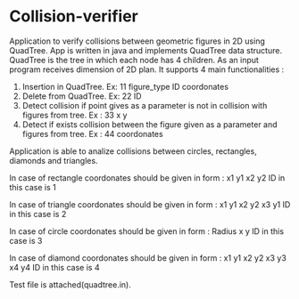 # Collision-verifier
Application to verify collisions between geometric figures in 2D using QuadTree. 
App is written in java and implements QuadTree data structure. QuadTree is the tree in which each node has 4 children. As an input program receives dimension of 2D plan. 
It supports 4 main functionalities :
1) Insertion in QuadTree. Ex: 11 figure_type ID coordonates
2) Delete from QuadTree. Ex: 22 ID
3) Detect collision if point gives as a parameter is not in collision with figures from tree. Ex : 33 x y
4) Detect if exists collision between the figure given as a parameter and figures from tree. Ex : 44 coordonates

Application is able to analize collisions between circles, rectangles, diamonds and triangles.

In case of rectangle coordonates should be given in form : x1 y1 x2 y2
ID in this case is 1

In case of triangle coordonates should be given in form : x1 y1 x2 y2 x3 y1
ID in this case is 2

In case of circle coordonates should be given in form : Radius x y 
ID in this case is 3

In case of diamond coordonates should be given in form : x1 y1 x2 y2 x3 y3 x4 y4
ID in this case is 4

Test file is attached(quadtree.in).

